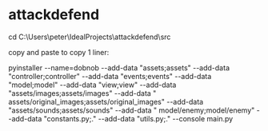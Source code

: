 # attackdefend

cd C:\Users\peter\IdealProjects\attackdefend\src

copy and paste to copy 1 liner:

pyinstaller --name=dobnob --add-data "assets;assets" --add-data "controller;controller" --add-data "events;events"
--add-data "model;model" --add-data "view;view" --add-data "assets/images;assets/images" --add-data "
assets/original_images;assets/original_images" --add-data "assets/sounds;assets/sounds" --add-data "
model/enemy;model/enemy" --add-data "constants.py;." --add-data "utils.py;." --console main.py
